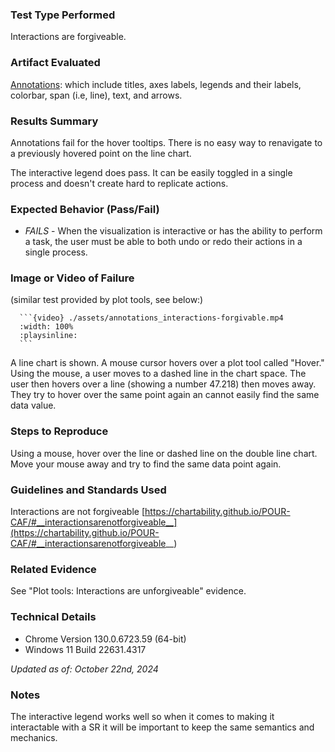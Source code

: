 ### Test Type Performed
Interactions are forgiveable.

### Artifact Evaluated
[Annotations](https://docs.bokeh.org/en/latest/docs/user_guide/interaction.html): which include titles, axes labels, legends and their labels, colorbar, span (i.e, line), text, and arrows.

### Results Summary
Annotations fail for the hover tooltips. There is no easy way to renavigate to a previously hovered point on the line chart. 

The interactive legend does pass. It can be easily toggled in a single process and doesn't create hard to replicate actions. 

### Expected Behavior (Pass/Fail)
- *FAILS* - When the visualization is interactive or has the ability to perform a task, the user must be able to both undo or redo their actions in a single process. 

### Image or Video of Failure 
(similar test provided by plot tools, see below:)
````
  ```{video} ./assets/annotations_interactions-forgivable.mp4
  :width: 100%
  :playsinline:
  ```
````
A line chart is shown. A mouse cursor hovers over a plot tool called "Hover." Using the mouse, a user moves to a dashed line in the chart space. The user then hovers over a line (showing a number 47.218) then moves away. They try to hover over the same point again an cannot easily find the same data value.

### Steps to Reproduce
Using a mouse, hover over the line or dashed line on the double line chart. Move your mouse away and try to find the same data point again. 

### Guidelines and Standards Used
Interactions are not forgiveable [https://chartability.github.io/POUR-CAF/#__interactionsarenotforgiveable__](https://chartability.github.io/POUR-CAF/#__interactionsarenotforgiveable__)

### Related Evidence
See "Plot tools: Interactions are unforgiveable" evidence. 

<!-- ### Known or Documented Issues
(If there is already a github issue created for this test or a related test, it will be listed here.) -->

### Technical Details
- Chrome Version 130.0.6723.59 (64-bit)
- Windows 11 Build 22631.4317

*Updated as of: October 22nd, 2024*

### Notes
The interactive legend works well so when it comes to making it interactable with a SR it will be important to keep the same semantics and mechanics.